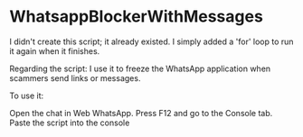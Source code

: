 # WhatsappBlockerWithMessages

I didn't create this script; it already existed. I simply added a 'for' loop to run it again when it finishes.

Regarding the script: I use it to freeze the WhatsApp application when scammers send links or messages.

To use it:

Open the chat in Web WhatsApp.
Press F12 and go to the Console tab.
Paste the script into the console
